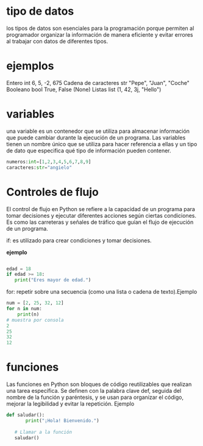 # tipo de datos
los tipos de datos son esenciales para la programación porque permiten al programador organizar la información de manera eficiente y evitar errores al trabajar con datos de diferentes tipos.

# ejemplos

Entero	                int	          6, 5, -2, 675
Cadena de caracteres	str	          "Pepe", "Juan", "Coche"
Booleano	            bool	      True, False (None)
Listas	                list	      (1, 42, 3j, "Hello")

# variables
una variable es un contenedor que se utiliza para almacenar información que puede cambiar durante la ejecución de un programa. Las variables tienen un nombre único que se utiliza para hacer referencia a ellas y un tipo de dato que especifica qué tipo de información pueden contener.

```python
numeros:int=[1,2,3,4,5,6,7,8,9]
caracteres:str="angielo"
```

# Controles de flujo
El control de flujo en Python se refiere a la capacidad de un programa para tomar decisiones y ejecutar diferentes acciones según ciertas condiciones. Es como las carreteras y señales de tráfico que guían el flujo de ejecución de un programa.

if: es utilizado para crear condiciones y tomar decisiones.

**ejemplo**

```Python

edad = 18
if edad >= 18:
   print("Eres mayor de edad.")
```
for: repetir sobre una secuencia (como una lista o cadena de texto).Ejemplo

```Python
num = [2, 25, 32, 12]
for n in num:
    print(n)
# muestra por consola
2
25
32
12
```
# funciones
Las funciones en Python son bloques de código reutilizables que realizan una tarea específica. Se definen con la palabra clave def, seguida del nombre de la función y paréntesis, y se usan para organizar el código, mejorar la legibilidad y evitar la repetición. Ejemplo

```python 
def saludar():
       print("¡Hola! Bienvenido.")
   
   # Llamar a la función
   saludar()
```